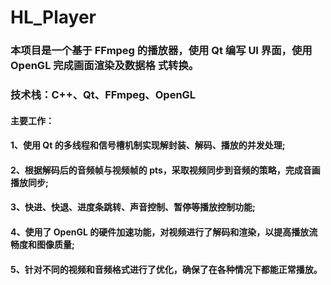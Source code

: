 # HL_Player
### 本项目是一个基于 FFmpeg 的播放器，使用 Qt 编写 UI 界面，使用 OpenGL 完成画面渲染及数据格 式转换。
### 技术栈：C++、Qt、FFmpeg、OpenGL
#### 主要工作：
#### 1、使用 Qt 的多线程和信号槽机制实现解封装、解码、播放的并发处理;
#### 2、根据解码后的音频帧与视频帧的 pts，采取视频同步到音频的策略，完成音画播放同步;
#### 3、快进、快退、进度条跳转、声音控制、暂停等播放控制功能;
#### 4、使用了 OpenGL 的硬件加速功能，对视频进行了解码和渲染，以提高播放流畅度和图像质量;
#### 5、针对不同的视频和音频格式进行了优化，确保了在各种情况下都能正常播放。
